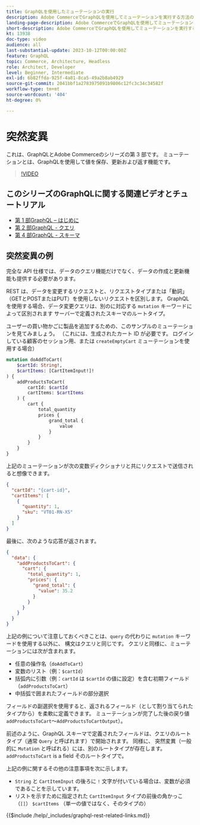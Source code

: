 ```yaml
---
title: GraphQLを使用したミューテーションの実行
description: Adobe CommerceでGraphQLを使用してミューテーションを実行する方法の概要を説明します。 [!DNL Magento Open Source] POST呼び出しを使用して最初のミューテーションを実行します。
landing-page-description: Adobe CommerceでGraphQLを使用してミューテーションを実行する方法の概要を説明します。 [!DNL Magento Open Source] POST呼び出しを使用して最初のミューテーションを実行します。
short-description: Adobe CommerceでGraphQLを使用してミューテーションを実行する方法の概要を説明します。 [!DNL Magento Open Source] POST呼び出しを使用して最初のミューテーションを実行します。
kt: 13938
doc-type: video
audience: all
last-substantial-update: 2023-10-12T00:00:00Z
feature: GraphQL
topic: Commerce, Architecture, Headless
role: Architect, Developer
level: Beginner, Intermediate
exl-id: 6b82ffda-925f-4a81-8ca5-49a2b8ab4929
source-git-commit: 2041bbf1a2783975091b9806c12fc3c34c34582f
workflow-type: tm+mt
source-wordcount: '404'
ht-degree: 0%

---
```


# 突然変異

これは、GraphQLとAdobe Commerceのシリーズの第 3 部です。 ミューテーションとは、GraphQLを使用して値を保存、更新および返す機能です。


>[!VIDEO](https://video.tv.adobe.com/v/3441922?learn=on&captions=jpn)

## このシリーズのGraphQLに関する関連ビデオとチュートリアル

* [第 1 部GraphQL – はじめに](../graphql-rest/intro-graphql.md)
* [第 2 部GraphQL - クエリ](../graphql-rest/graphql-queries.md)
* [ 第 4 部GraphQL - スキーマ ](../graphql-rest/graphql-schema.md)

## 突然変異の例

完全な API 仕様では、データのクエリ機能だけでなく、データの作成と更新機能も提供する必要があります。

REST は、データを変更するリクエストと、リクエストタイプまたは「動詞」（GETとPOSTまたはPUT）を使用しないリクエストを区別します。
GraphQLを使用する場合、データ変更クエリは、別のに対応する `mutation` キーワードによって区別されます
サーバーで定義されたスキーマのルートタイプ。

ユーザーの買い物かごに製品を追加するための、このサンプルのミューテーションを見てみましょう。 （これには、生成されたカート ID が必要です。
ログインしている顧客のセッション用、または `createEmptyCart` ミューテーションを使用する場合）

```graphql
mutation doAddToCart(
    $cartId: String!,
    $cartItems: [CartItemInput!]!
) {
    addProductsToCart(
        cartId: $cartId
        cartItems: $cartItems
    ) {
        cart {
            total_quantity
            prices {
                grand_total {
                    value
                }
            }
        }
    }
}
```

上記のミューテーションが次の変数ディクショナリと共にリクエストで送信されると想像できます。

```json
{
  "cartId": "{cart-id}",
  "cartItems": [
    {
      "quantity": 1,
      "sku": "VT01-RN-XS"
    }
  ]
}
```

最後に、次のような応答が返されます。

```json
{
  "data": {
    "addProductsToCart": {
      "cart": {
        "total_quantity": 1,
        "prices": {
          "grand_total": {
            "value": 35.2
          }
        }
      }
    }
  }
}
```

上記の例について注意しておくべきことは、`query` の代わりに `mutation` キーワードを使用する以外に、
構文はクエリと同じです。 クエリと同様に、ミューテーションには次が含まれます。

* 任意の操作名（`doAddToCart`）
* 変数のリスト（例：`$cartId`）
* 括弧内に引数（例：`cartId` は `$cartId` の値に設定）を含む初期フィールド（`addProductsToCart`）
* 中括弧で囲まれたフィールドの部分選択

フィールドの副選択を使用すると、返されるフィールド（として割り当てられたタイプから）を柔軟に定義できます。
ミューテーションが完了した後の戻り値 `addProductsToCart`～`AddProductsToCartOutput`）。

前述のように、GraphQL スキーマで定義されたフィールドは、クエリのルートタイプ（通常 `Query` と呼ばれます）で開始されます。 同様に、
突然変異（一般的に `Mutation` と呼ばれる）には、別のルートタイプが存在します。 `addProductsToCart` is a field
そのルートタイプで。

上記の例に関するその他の注意事項を次に示します。

* `String` と `CartItemInput` の後ろに `!` 文字が付いている場合は、変数が必須であることを示しています。
* リストを示すために指定された `CartItemInput` タイプの前後の角かっこ（`[]`） `$cartItems`
（単一の値ではなく、そのタイプの）

{{$include /help/_includes/graphql-rest-related-links.md}}
